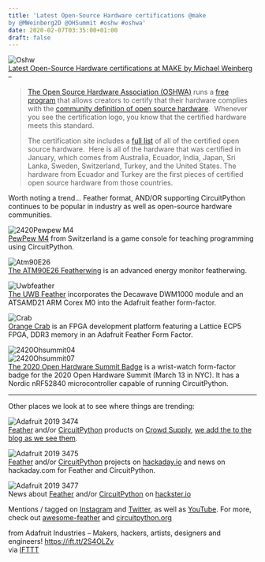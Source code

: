 ```yaml
---
title: 'Latest Open-Source Hardware certifications @make
by @MWeinberg2D @OHSummit #oshw #oshwa'
date: 2020-02-07T03:35:00+01:00
draft: false
---
```


![Oshw](https://cdn-blog.adafruit.com/uploads/2020/02/oshw.jpg)  
[Latest Open-Source Hardware certifications at MAKE by Michael Weinberg](https://makezine.com/2020/02/04/open-source-hardware-certifications-for-january-2020/) –

> [The Open Source Hardware Association (OSHWA)](https://www.oshwa.org/) runs a [free program](https://certification.oshwa.org/) that allows creators to certify that their hardware complies with the [community definition of open source hardware](https://www.oshwa.org/definition/).  Whenever you see the certification logo, you know that the certified hardware meets this standard.
> 
> The certification site includes a [full list](https://certification.oshwa.org/list.html) of all of the certified open source hardware.  Here is all of the hardware that was certified in January, which comes from Australia, Ecuador, India, Japan, Sri Lanka, Sweden, Switzerland, Turkey, and the United States. The hardware from Ecuador and Turkey are the first pieces of certified open source hardware from those countries.

Worth noting a trend… Feather format, AND/OR supporting CircuitPython continues to be popular in industry as well as open-source hardware communities.

![2420Pewpew M4](https://cdn-blog.adafruit.com/uploads/2020/02/2420pewpew_m4-1.jpg)  
[PewPew M4](https://certification.oshwa.org/ch000006.html) from Switzerland is a game console for teaching programming using CircuitPython.

![Atm90E26](https://cdn-blog.adafruit.com/uploads/2020/02/atm90e26.jpg)  
[The ATM90E26 Featherwing](https://certification.oshwa.org/au000004.html) is an advanced energy monitor featherwing.

![Uwbfeather](https://cdn-blog.adafruit.com/uploads/2020/02/uwbfeather.jpg)  
[The UWB Feather](https://certification.oshwa.org/au000005.html) incorporates the Decawave DWM1000 module and an ATSAMD21 ARM Corex M0 into the Adafruit feather form-factor.

![Crab](https://cdn-blog.adafruit.com/uploads/2020/02/crab.jpg)  
[Orange Crab](https://certification.oshwa.org/au000006.html) is an FPGA development platform featuring a Lattice ECP5 FPGA, DDR3 memory in an Adafruit Feather Form Factor.

![2420Ohsummit04](https://cdn-blog.adafruit.com/uploads/2020/02/2420ohsummit04-1.jpg)  
![2420Ohsummit07](https://cdn-blog.adafruit.com/uploads/2020/02/2420ohsummit07-1.jpg)  
[The 2020 Open Hardware Summit Badge](https://makezine.com/2020/02/04/open-source-hardware-certifications-for-january-2020/) is a wrist-watch form-factor badge for the 2020 Open Hardware Summit (March 13 in NYC). It has a Nordic nRF52840 microcontroller capable of running CircuitPython.

* * *

Other places we look at to see where things are trending:

![Adafruit 2019 3474](https://cdn-blog.adafruit.com/uploads/2020/02/adafruit_2019_3474.jpg)  
[Feather](https://www.crowdsupply.com/search?q=feather) and/or [CircuitPython](https://www.crowdsupply.com/search?q=circuitpython) products on [Crowd Supply](https://www.crowdsupply.com/), [we add the to the blog as we see them](https://blog.adafruit.com/?s=%40crowd_supply).

![Adafruit 2019 3475](https://cdn-blog.adafruit.com/uploads/2020/02/adafruit_2019_3475.jpg)  
[Feather](https://hackaday.io/search?term=feather) and/or [CircuitPython](https://hackaday.io/search?term=circuitpython) projects on [hackaday.io](https://hackaday.io/) and news on hackaday.com for Feather and CircuitPython.

![Adafruit 2019 3477](https://cdn-blog.adafruit.com/uploads/2020/02/adafruit_2019_3477.jpg)  
News about [Feather](https://www.hackster.io/search?q=feather&i=news_articles&sort_by=most_recent) and/or [CircuitPython](https://www.hackster.io/search?q=circuitpython&i=news_articles&sort_by=most_recent) on [hackster.io](https://www.hackster.io/)

Mentions / tagged on [Instagram](https://www.instagram.com/explore/tags/circuitpython/) and [Twitter](https://twitter.com/search?q=circuitpython&src=typed_query&f=live), as well as [YouTube](https://www.youtube.com/results?search_query=circuitpython). For more, check out [awesome-feather](https://github.com/adafruit/awesome-feather) and [circuitpython.org](https://circuitpython.org/)

  
  
from Adafruit Industries – Makers, hackers, artists, designers and engineers! https://ift.tt/2S4OLZv  
via [IFTTT](https://ifttt.com/?ref=da&site=blogger)